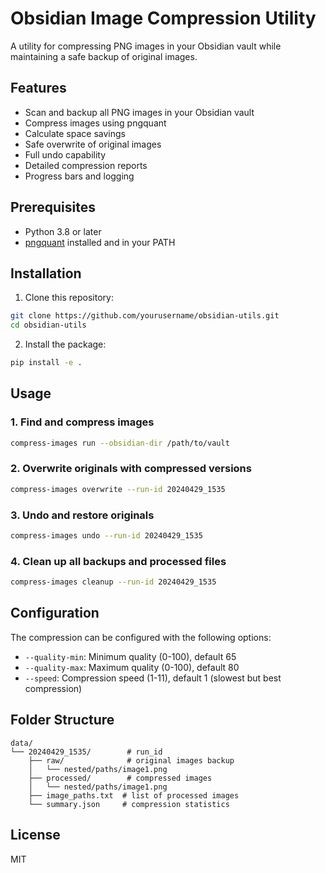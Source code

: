 # Obsidian Image Compression Utility

A utility for compressing PNG images in your Obsidian vault while maintaining a safe backup of original images.

## Features

- Scan and backup all PNG images in your Obsidian vault
- Compress images using pngquant
- Calculate space savings
- Safe overwrite of original images
- Full undo capability
- Detailed compression reports
- Progress bars and logging

## Prerequisites

- Python 3.8 or later
- [pngquant](https://pngquant.org/) installed and in your PATH

## Installation

1. Clone this repository:
```bash
git clone https://github.com/yourusername/obsidian-utils.git
cd obsidian-utils
```

2. Install the package:
```bash
pip install -e .
```

## Usage

### 1. Find and compress images
```bash
compress-images run --obsidian-dir /path/to/vault
```

### 2. Overwrite originals with compressed versions
```bash
compress-images overwrite --run-id 20240429_1535
```

### 3. Undo and restore originals
```bash
compress-images undo --run-id 20240429_1535
```

### 4. Clean up all backups and processed files
```bash
compress-images cleanup --run-id 20240429_1535
```

## Configuration

The compression can be configured with the following options:

- `--quality-min`: Minimum quality (0-100), default 65
- `--quality-max`: Maximum quality (0-100), default 80
- `--speed`: Compression speed (1-11), default 1 (slowest but best compression)

## Folder Structure

```
data/
└── 20240429_1535/        # run_id
    ├── raw/              # original images backup
    │   └── nested/paths/image1.png
    ├── processed/        # compressed images
    │   └── nested/paths/image1.png
    ├── image_paths.txt  # list of processed images
    └── summary.json     # compression statistics
```

## License

MIT 